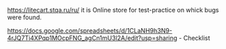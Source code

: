 https://litecart.stqa.ru/ru/ it is Online store for test-practice on whick bugs were found.

https://docs.google.com/spreadsheets/d/1CLaNH9h3N9-4rJQ7Ti4XPqp1MOcpFNG_agCn1mU3l2A/edit?usp=sharing   - Checklist
